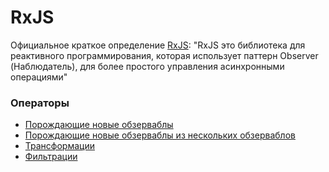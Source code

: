 # RxJS
Официальное краткое определение [RxJS](https://rxjs.dev/):
"RxJS это библиотека для реактивного программирования, которая использует паттерн Observer (Наблюдатель), для более простого управления асинхронными операциями"

### Операторы

* [Порождающие новые обзерваблы](https://github.com/Zenderg/notes/blob/main/rxjs/Creation%20Operators.md)
* [Порождающие новые обзерваблы из нескольких обзерваблов](https://github.com/Zenderg/notes/blob/main/rxjs/Join%20Creation%20Operators.md)
* [Трансформации](https://github.com/Zenderg/notes/blob/main/rxjs/Transformation%20Operators.md)
* [Фильтрации](https://github.com/Zenderg/notes/blob/main/rxjs/Filtering%20Operators.md)
